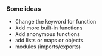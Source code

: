 ### Some ideas

- Change the keyword for function
- Add more built-in functions
- Add anonymous functions
- add lists or maps or objects
- modules (imports/exports)
